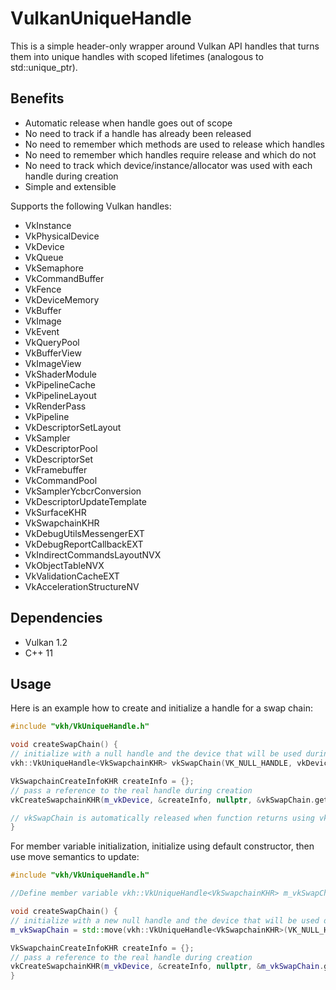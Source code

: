 # VulkanUniqueHandle

This is a simple header-only wrapper around Vulkan API handles that turns them into unique handles with scoped lifetimes (analogous to std::unique_ptr).

## Benefits
 <ul>
  <li>Automatic release when handle goes out of scope</li>
  <li>No need to track if a handle has already been released</li>
  <li>No need to remember which methods are used to release which handles</li>
  <li>No need to remember which handles require release and which do not</li>
  <li>No need to track which device/instance/allocator was used with each handle during creation</li>
  <li>Simple and extensible</li>
</ul> 

Supports the following Vulkan handles:
<ul>
  <li>VkInstance</li>
  <li>VkPhysicalDevice</li>
  <li>VkDevice</li>
  <li>VkQueue</li>
  <li>VkSemaphore</li>
  <li>VkCommandBuffer</li>
  <li>VkFence</li>
  <li>VkDeviceMemory</li>
  <li>VkBuffer</li>
  <li>VkImage</li>
  <li>VkEvent</li>
  <li>VkQueryPool</li>
  <li>VkBufferView</li>
  <li>VkImageView</li>
  <li>VkShaderModule</li>
  <li>VkPipelineCache</li>
  <li>VkPipelineLayout</li>
  <li>VkRenderPass</li>
  <li>VkPipeline</li>
  <li>VkDescriptorSetLayout</li>
  <li>VkSampler</li>
  <li>VkDescriptorPool</li>
  <li>VkDescriptorSet</li>
  <li>VkFramebuffer</li>
  <li>VkCommandPool</li>
  <li>VkSamplerYcbcrConversion</li>
  <li>VkDescriptorUpdateTemplate</li>
  <li>VkSurfaceKHR</li>
  <li>VkSwapchainKHR</li>
  <li>VkDebugUtilsMessengerEXT</li>
  <li>VkDebugReportCallbackEXT</li>
  <li>VkIndirectCommandsLayoutNVX</li>
  <li>VkObjectTableNVX</li>
  <li>VkValidationCacheEXT</li>
  <li>VkAccelerationStructureNV</li>
</ul>

## Dependencies
<ul>
 <li>Vulkan 1.2</li>
 <li>C++ 11</li>
</ul>

## Usage

Here is an example how to create and initialize a handle for a swap chain:
```cpp
#include "vkh/VkUniqueHandle.h"

void createSwapChain() {
// initialize with a null handle and the device that will be used during creation
vkh::VkUniqueHandle<VkSwapchainKHR> vkSwapChain(VK_NULL_HANDLE, vkDevice);

VkSwapchainCreateInfoKHR createInfo = {};
// pass a reference to the real handle during creation
vkCreateSwapchainKHR(m_vkDevice, &createInfo, nullptr, &vkSwapChain.get());

// vkSwapChain is automatically released when function returns using vkDestroySwapchainKHR
}
```

For member variable initialization, initialize using default constructor, then use move semantics to update:
```cpp
#include "vkh/VkUniqueHandle.h"

//Define member variable vkh::VkUniqueHandle<VkSwapchainKHR> m_vkSwapChain;

void createSwapChain() {
// initialize with a new null handle and the device that will be used during creation
m_vkSwapChain = std::move(vkh::VkUniqueHandle<VkSwapchainKHR>(VK_NULL_HANDLE, vkDevice));

VkSwapchainCreateInfoKHR createInfo = {};
// pass a reference to the real handle during creation
vkCreateSwapchainKHR(m_vkDevice, &createInfo, nullptr, &m_vkSwapChain.get());
}
```
